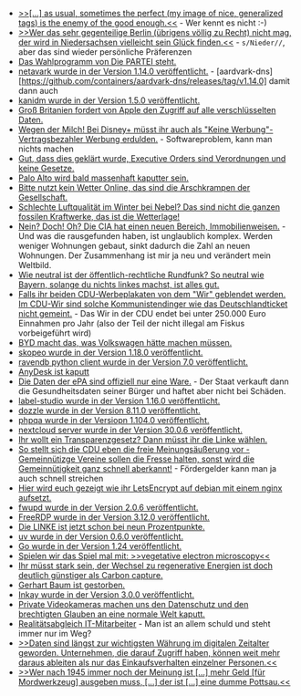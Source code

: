 * [>>[...] as usual, sometimes the perfect (my image of nice, generalized tags) is the enemy of the good enough.<<](https://utcc.utoronto.ca/~cks/space/blog/python/DWikiSimpleTagSolution) - Wer kennt es nicht :-)
* [>>Wer das sehr gegen­tei­li­ge Ber­lin (übri­gens völ­lig zu Recht) nicht mag, der wird in Nie­der­sach­sen viel­leicht sein Glück fin­den.<<](https://tuxproject.de/blog/2025/02/dansk-macabre-ein-narr-hort-musik-in-der-monarchie/) - `s/Nieder//`, aber das sind wieder persönliche Präferenzen
* [Das Wahlprogramm von Die PARTEI steht.](https://www.die-partei.de/2025/02/10/das-partei-wahlprogramm-zur-bundestagswahl-2025/)
* [netavark wurde in der Version 1.14.0 veröffentlicht.](https://github.com/containers/netavark/releases/tag/v1.14.0) - [aardvark-dns][https://github.com/containers/aardvark-dns/releases/tag/v1.14.0] damit dann auch
* [kanidm wurde in der Version 1.5.0 veröffentlicht.](https://github.com/kanidm/kanidm/releases/tag/v1.5.0)
* [Groß Britanien fordert von Apple den Zugriff auf alle verschlüsselten Daten.](https://blog.fefe.de/?ts=9954d181)
* [Wegen der Milch! Bei Disney+ müsst ihr auch als "Keine Werbung"-Vertragsbezahler Werbung erdulden.](https://blog.fefe.de/?ts=9953c632) - Softwareproblem, kann man nichts machen
* [Gut, dass dies geklärt wurde, Executive Orders sind Verordnungen und keine Gesetze.](https://blog.fefe.de/?ts=995262cc)
* [Palo Alto wird bald massenhaft kaputter sein.](https://blog.fefe.de/?ts=99525094)
* [Bitte nutzt kein Wetter Online, das sind die Arschkrampen der Gesellschaft.](https://blog.fefe.de/?ts=99524e78)
* [Schlechte Luftqualität im Winter bei Nebel? Das sind nicht die ganzen fossilen Kraftwerke, das ist die Wetterlage!](https://blog.fefe.de/?ts=99524923)
* [Nein? Doch! Oh? Die CIA hat einen neuen Bereich, Immobilienweisen.](https://blog.fefe.de/?ts=99556ada) - Und was die rausgefunden haben, ist unglaublich komplex. Werden weniger Wohnungen gebaut, sinkt dadurch die Zahl an neuen Wohnungen. Der Zusammenhang ist mir ja neu und verändert mein Weltbild.
* [Wie neutral ist der öffentlich-rechtliche Rundfunk? So neutral wie Bayern, solange du nichts linkes machst, ist alles gut.](https://blog.fefe.de/?ts=99554e46)
* [Falls ihr beiden CDU-Werbeplakaten von dem "Wir" geblendet werden. Im CDU-Wir sind solche Kommunistendinger wie das Deutschlandticket nicht gemeint.](https://blog.fefe.de/?ts=995544a6) - Das Wir in der CDU endet bei unter 250.000 Euro Einnahmen pro Jahr (also der Teil der nicht illegal am Fiskus vorbeigeführt wird)
* [BYD macht das, was Volkswagen hätte machen müssen.](https://blog.fefe.de/?ts=9955fbbf)
* [skopeo wurde in der Version 1.18.0 veröffentlicht.](https://github.com/containers/skopeo/releases/tag/v1.18.0)
* [ravendb python client wurde in der Version 7.0 veröffentlicht.](https://github.com/ravendb/ravendb-python-client/releases/tag/7.0.0)
* [AnyDesk ist kaputt](https://www.borncity.com/blog/2025/02/11/anydesk-schwachstelle-cve-2024-12754-13-000-instanzen-betroffen/)
* [Die Daten der ePA sind offiziell nur eine Ware.](https://netzpolitik.org/2025/gesundheitsdaten-fuenf-thesen-zur-elektronischen-patientenakte/) - Der Staat verkauft dann die Gesundheitsdaten seiner Bürger und haftet aber nicht bei Schäden.
* [label-studio wurde in der Version 1.16.0 veröffentlicht.](https://github.com/HumanSignal/label-studio/releases/tag/1.16.0)
* [dozzle wurde in der Version 8.11.0 veröffentlicht.](https://github.com/amir20/dozzle/releases/tag/v8.11.0)
* [phpqa wurde in der Versiopn 1.104.0 veröffentlicht.](https://github.com/jakzal/phpqa/releases/tag/v1.104.0)
* [nextcloud server wurde in der Version 30.0.6 veröffentlicht.](https://github.com/nextcloud/server/releases/tag/v30.0.6)
* [Ihr wollt ein Transparenzgesetz? Dann müsst ihr die Linke wählen.](https://netzpolitik.org/2025/gescheitertes-transparenzgesetz-eine-verpasste-jahrhundertchance/)
* [So stellt sich die CDU eben die freie Meinungsäußerung vor - Gemeinnütizge Vereine sollen die Fresse halten, sonst wird die Gemeinnütigkeit ganz schnell aberkannt!](https://www.onli-blogging.de/2487/Linksammlung-072025.html) - Fördergelder kann man ja auch schnell streichen
* [Hier wird euch gezeigt wie ihr LetsEncrypt auf debian mit einem nginx aufsetzt.](https://blog.miguelgrinberg.com/post/using-free-let-s-encrypt-ssl-certificates-in-2025)
* [fwupd wurde in der Version 2.0.6 veröffentlicht.](https://github.com/fwupd/fwupd/releases/tag/2.0.6)
* [FreeRDP wurde in der Version 3.12.0 veröffentlicht.](https://github.com/FreeRDP/FreeRDP/releases/tag/3.12.0)
* [Die LINKE ist jetzt schon bei neun Prozentpunkte.](https://blog.fefe.de/?ts=99518ede)
* [uv wurde in der Version 0.6.0 veröffentlicht.](https://github.com/astral-sh/uv/releases/tag/0.6.0)
* [Go wurde in der Version 1.24 veröffentlicht.](https://www.phoronix.com/news/Go-1.24-Released)
* [Spielen wir das Spiel mal mit: >>vegetative electron microscopy<<](https://blog.fefe.de/?ts=994fc9be)
* [Ihr müsst stark sein, der Wechsel zu regenerative Energien ist doch deutlich günstiger als Carbon capture.](https://blog.fefe.de/?ts=994e091a)
* [Gerhart Baum ist gestorben.](https://netzpolitik.org/2025/nachruf-gerhart-baum-datenschuetzer-aus-ueberzeugung/)
* [Inkay wurde in der Version 3.0.0 veröffentlicht.](https://wiidatabase.de/inkay-v3-0-0/)
* [Private Videokameras machen uns den Datenschutz und den brechtigten Glauben an eine normale Welt kaputt.](https://www.borncity.com/blog/2025/02/16/datenschutzbeauftragte-besorgt-ueber-zunehmende-private-videoueberwachung/)
* [Realitätsabgleich IT-Mitarbeiter](https://www.borncity.com/blog/2025/02/16/umgang-mit-it-mitarbeitern-und-abteilungen-stimmungsbild-gefragt/) - Man ist an allem schuld und steht immer nur im Weg?
* [>>Daten sind längst zur wichtigsten Währung im digitalen Zeitalter geworden. Unternehmen, die darauf Zugriff haben, können weit mehr daraus ableiten als nur das Einkaufsverhalten einzelner Personen.<<](https://www.kuketz-blog.de/datenschutz-als-ware-wie-einkaufs-apps-unser-verhalten-und-unsere-gesellschaft-veraendern/)
* [>>Wer nach 1945 immer noch der Meinung ist [...] mehr Geld [für Mordwerkzeug] ausgeben muss, [...] der ist [...] eine dumme Pottsau.<<](https://tuxproject.de/blog/2025/02/dies-ist-keine-wahlempfehlung/)
